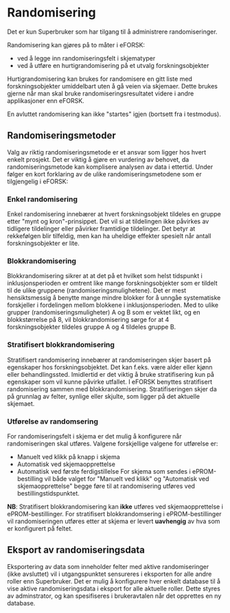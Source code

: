 # Randomisering

Det er kun Superbruker som har tilgang til å administrere randomiseringer.

Randomisering kan gjøres på to måter i eFORSK:
- ved å legge inn randomiseringsfelt i skjematyper
- ved å utføre en hurtigrandomisering på et utvalg forskningsobjekter 

Hurtigrandomisering kan brukes for randomisere en gitt liste med forskningsobjekter umiddelbart uten å gå veien via skjemaer. Dette brukes gjerne når man skal bruke randomiseringsresultatet videre i andre applikasjoner enn eFORSK.

En avluttet randomisering kan ikke "startes" igjen (bortsett fra i testmodus).

## Randomiseringsmetoder

Valg av riktig randomiseringsmetode er et ansvar som ligger hos hvert enkelt prosjekt. Det er viktig å gjøre en vurdering av behovet, da randomiseringsmetode kan komplisere analysen av data i ettertid. Under følger en kort forklaring av de ulike randomiseringsmetodene som er tilgjengelig i eFORSK:

### Enkel randomisering
Enkel randomisering innebærer at hvert forskningsobjekt tildeles en gruppe etter "mynt og kron"-prinsippet. Det vil si at tildelingen ikke påvirkes av tidligere tildelinger eller påvirker framtidige tildelinger. Det betyr at rekkefølgen blir tilfeldig, men kan ha uheldige effekter spesielt når antall forskningsobjekter er lite.

### Blokkrandomisering
Blokkrandomisering sikrer at at det på et hvilket som helst tidspunkt i inklusjonsperioden er omtrent like mange forskningsobjekter som er tildelt til de ulike gruppene (randomiseringsmulighetene). Det er mest hensiktsmessig å benytte mange mindre blokker for å unngåe systematiske forskjeller i fordelingen mellom blokkene i inklusjonsperioden. Med to ulike grupper (randomiseringsmuligheter) A og B som er vektet likt, og en blokkstørrelse på 8, vil blokkrandomisering sørge for at 4 forskningsobjekter tildeles gruppe A og 4 tildeles gruppe B.

### Stratifisert blokkrandomisering
Stratifisert randomisering innebærer at randomiseringen skjer basert på egenskaper hos forskningsobjektet. Det kan f.eks. være alder eller kjønn eller behandlingssted. Imidlertid er det viktig å bruke stratifisering kun på egenskaper som vil kunne påvirke utfallet. I eFORSK benyttes stratifisert randomisering sammen med blokkrandomisering. Stratifiseringen skjer da på grunnlag av felter, synlige eller skjulte, som ligger på det aktuelle skjemaet.

### Utførelse av randomsering
For randomiseringsfelt i skjema er det mulig å konfigurere når randomiseringen skal utføres. Valgene forskjellige valgene for utførelse er:
- Manuelt ved klikk på knapp i skjema
- Automatisk ved skjemaopprettelse
- Automatisk ved første ferdigstillelse
For skjema som sendes i ePROM-bestilling vil både valget for "Manuelt ved klikk" og "Automatisk ved skjemaopprettelse" begge føre til at randomisering utføres ved bestillingstidspunktet.

**NB**: Stratifisert blokkrandomisering kan **ikke** utføres ved skjemaopprettelse i ePROM-bestillinger. For stratifisert blokkrandomsering i ePROM-bestillinger vil randomiseringen utføres etter at skjema er levert **uavhengig** av hva som er konfigurert på feltet.

## Eksport av randomiseringsdata
Eksportering av data som inneholder felter med aktive randomiseringer (ikke avsluttet) vil i utgangspunktet sensureres i eksporten for alle andre roller enn Superbruker. 
Det er mulig å konfigurere hver enkelt database til å vise aktive randomiseringsdata i eksport for alle aktuelle roller. Dette styres av adminstrator, og kan spesifiseres i brukeravtalen når det opprettes en ny database.

